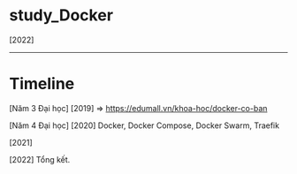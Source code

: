 # study_Docker

[2022]

---

# Timeline

[Năm 3 Đại học] [2019] => https://edumall.vn/khoa-hoc/docker-co-ban

[Năm 4 Đại học] [2020] Docker, Docker Compose, Docker Swarm, Traefik

[2021] 

[2022] Tổng kết.